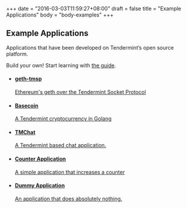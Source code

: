 +++
date = "2016-03-03T11:59:27+08:00"
draft = false
title = "Example Applications"
body = "body-examples"
+++

<section id="section-top">
  <div class="section-container">
    <h1><i class="fa fa-desktop"></i> Example Applications</h1>
    <p>Applications that have been developed on Tendermint&rsquo;s open source platform.</p>
	<p>Build your own! Start learning with <a href="/guide">the guide</a>.</p>
    </div>
  </div>
</section>

<section class="section-default">
  <div class="section-container">
    <div class="section-content">
      <div class="panels">
        <div class="panel panel-external">
          <div class="panel-container">
            <div class="panel-body">
              <ul>
                <li><a href="https://github.com/tendermint/geth-tmsp">
                  <h4>geth-tmsp</h4>
                  <p>Ethereum's geth over the Tendermint Socket Protocol</p>
                </a></li>
                <li><a href="https://github.com/tendermint/basecoin">
                  <h4>Basecoin</h4>
                  <p>A Tendermint cryptocurrency in Golang</p>
                </a></li>
                <li><a href="https://github.com/wolfposd/TMChat">
                  <h4>TMChat</h4>
                  <p>A Tendermint based chat application.</p>
                </a></li>
                <li><a href="https://github.com/tendermint/tmsp/tree/master/example/counter">
                  <h4>Counter Application</h4>
                  <p>A simple application that increases a counter</p>
                </a></li>
                <li><a href="https://github.com/tendermint/tmsp/tree/master/example/dummy">
                  <h4>Dummy Application</h4>
                  <p>An application that does absolutely nothing.</p>
                </a></li>
              </ul>
            </div><!--panel-body-->
          </div><!--panel-container-->
        </div><!--panel-->
      </div><!--panels-->
    </div><!--section-content-->
  </div><!--section-container-->
</section>

